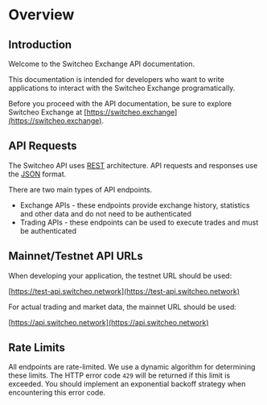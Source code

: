 # Overview

## Introduction

Welcome to the Switcheo Exchange API documentation.

This documentation is intended for developers who want to write applications to interact with the
Switcheo Exchange programatically.

Before you proceed with the API documentation, be sure to explore Switcheo Exchange at
[https://switcheo.exchange](https://switcheo.exchange).

## API Requests

The Switcheo API uses [REST](https://en.wikipedia.org/wiki/Representational_state_transfer) architecture.
API requests and responses use the [JSON](https://www.json.org/) format.

There are two main types of API endpoints.

- Exchange APIs - these endpoints provide exchange history, statistics and other data and do not need to be authenticated
- Trading APIs - these endpoints can be used to execute trades and must be authenticated

## Mainnet/Testnet API URLs

When developing your application, the testnet URL should be used:

[https://test-api.switcheo.network](https://test-api.switcheo.network)

For actual trading and market data, the mainnet URL should be used:

[https://api.switcheo.network](https://api.switcheo.network)

## Rate Limits

All endpoints are rate-limited. We use a dynamic algorithm for determining these limits. The HTTP error code `429` will
be returned if this limit is exceeded. You should implement an exponential backoff strategy when encountering this error code.
